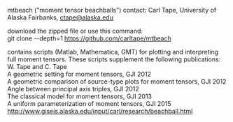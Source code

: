 mtbeach ("moment tensor beachballs")
contact: Carl Tape, University of Alaska Fairbanks, ctape@alaska.edu

download the zipped file or use this command:  
git clone --depth=1 https://github.com/carltape/mtbeach
 
contains scripts (Matlab, Mathematica, GMT) for plotting and interpreting full moment tensors. These scripts supplement the following publications:  
  W. Tape and C. Tape  
    A geometric setting for moment tensors, GJI 2012  
    A geometric comparison of source-type plots for moment tensors, GJI 2012  
    Angle between principal axis triples, GJI 2012  
    The classical model for moment tensors, GJI 2013  
    A uniform parameterization of moment tensors, GJI 2015  
http://www.giseis.alaska.edu/input/carl/research/beachball.html
